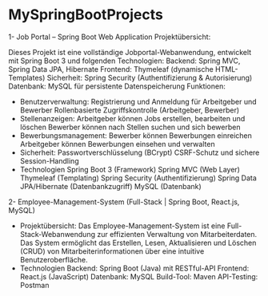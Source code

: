 # MySpringBootProjects

1- Job Portal – Spring Boot Web Application
Projektübersicht:

Dieses Projekt ist eine vollständige Jobportal-Webanwendung, entwickelt mit Spring Boot 3 und folgenden Technologien:
    Backend: Spring MVC, Spring Data JPA, Hibernate
    Frontend: Thymeleaf (dynamische HTML-Templates)
    Sicherheit: Spring Security (Authentifizierung & Autorisierung)
    Datenbank: MySQL für persistente Datenspeicherung
Funktionen:
- Benutzerverwaltung:
    Registrierung und Anmeldung für Arbeitgeber und Bewerber
    Rollenbasierte Zugriffskontrolle (Arbeitgeber, Bewerber)
- Stellenanzeigen:
    Arbeitgeber können Jobs erstellen, bearbeiten und löschen
    Bewerber können nach Stellen suchen und sich bewerben
- Bewerbungsmanagement:
    Bewerber können Bewerbungen einreichen
    Arbeitgeber können Bewerbungen einsehen und verwalten
- Sicherheit:
    Passwortverschlüsselung (BCrypt)
    CSRF-Schutz und sichere Session-Handling
- Technologien
    Spring Boot 3 (Framework)
    Spring MVC (Web Layer)
    Thymeleaf (Templating)
    Spring Security (Authentifizierung)
    Spring Data JPA/Hibernate (Datenbankzugriff)
    MySQL (Datenbank)


2- Employee-Management-System (Full-Stack | Spring Boot,  React.js, MySQL)
- Projektübersicht:
Das Employee-Management-System ist eine Full-Stack-Webanwendung zur effizienten Verwaltung von Mitarbeiterdaten. Das System ermöglicht das Erstellen, Lesen, Aktualisieren und Löschen (CRUD) von Mitarbeiterinformationen über eine intuitive Benutzeroberfläche.
- Technologien
   Backend: Spring Boot (Java) mit RESTful-API
   Frontend: React.js (JavaScript)
   Datenbank: MySQL
   Build-Tool: Maven
   API-Testing: Postman
  
